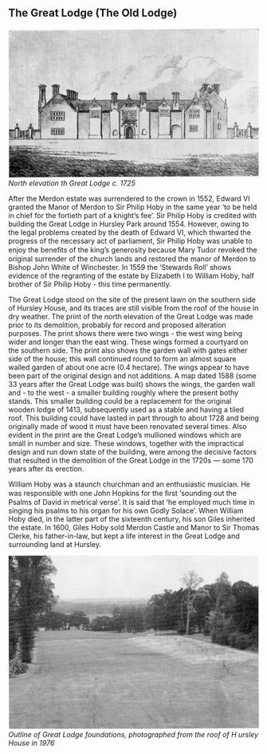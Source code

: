 ## The Great Lodge (The Old Lodge)


![Drawing](great-lodge.jpg)
*North elevation th Great Lodge c. 1725*


After the Merdon estate was surrendered to
the crown in 1552, Edward VI granted the
Manor of Merdon to Sir Philip Hoby in the
same year ‘to be held in chief for the fortieth
part of a knight’s fee’. Sir Philip Hoby is
credited with building the Great Lodge in
Hursley Park around 1554. However, owing to
the legal problems created by the death of
Edward VI, which thwarted the progress of
the necessary act of parliament, Sir Philip
Hoby was unable to enjoy the beneﬁts of the
king’s generosity because Mary Tudor revoked
the original surrender of the church lands and
restored the manor of Merdon to Bishop John
White of Winchester. In 1559 the ‘Stewards
Roll’ shows evidence of the regranting of the
estate by Elizabeth I to William Hoby, half
brother of Sir Philip Hoby - this time
permanently.

The Great Lodge stood on the site of the
present lawn on the southern side of Hursley
House, and its traces are still visible from the
roof of the house in dry weather. The print of
the north elevation of the Great Lodge was
made prior to its demolition, probably for
record and proposed alteration purposes. The
print shows there were two wings - the west
wing being wider and longer than the east
wing. These wings formed a courtyard on the
southern side. The print also shows the
garden wall with gates either side of the
house; this wall continued round to form an
almost square walled garden of about one acre
(0.4 hectare). The wings appear to have been
part of the original design and not additions.
A map dated 1588 (some 33 years after the
Great Lodge was built) shows the wings, the
garden wall and - to the west - a smaller
building roughly where the present bothy
stands. This smaller building could be a
replacement for the original wooden lodge of
1413, subsequently used as a stable and
having a tiled roof. This building could have
lasted in part through to about 1728 and
being originally made of wood it must have
been renovated several times. Also evident in
the print are the Great Lodge’s mullioned
windows which are small in number and size.
These windows, together with the impractical
design and run down state of the building,
were among the decisive factors that resulted
in the demolition of the Great Lodge in the
1720s — some 170 years after its erection.

William Hoby was a staunch churchman and
an enthusiastic musician. He was responsible
with one John Hopkins for the ﬁrst ‘sounding
out the Psalms of David in metrical verse’. It
is said that ‘he employed much time in singing
his psalms to his organ for his own Godly
Solace’. When William Hoby died, in the latter
part of the sixteenth century, his son Giles
inherited the estate. In 1600, Giles Hoby sold
Merdon Castle and Manor to Sir Thomas
Clerke, his father-in-law, but kept a life
interest in the Great Lodge and surrounding
land at Hursley.


![Photo](great-lodge-outline.jpg)
*Outline of Great Lodge foundations, photographed from the roof of H ursley House in 1976*
